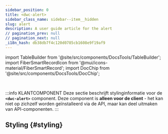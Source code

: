```yaml
---
sidebar_position: 0
title: <dwc-alert>
sidebar_class_name: sidebar--item__hidden
slug: alert
description: A user guide article for the alert
// pagination_prev: null
// pagination_next: null
_i18n_hash: db38db7f4c120d0785cb1608e9f19af9
---
```

import TableBuilder from '@site/src/components/DocsTools/TableBuilder';
import FiberSmartRecordIcon from '@mui/icons-material/FiberSmartRecord';
import DocChip from '@site/src/components/DocsTools/DocChip';

<DocChip chip='shadow' />

<br />

:::info KLANTCOMPONENT
Deze sectie beschrijft stylinginformatie voor de **`<dwc-alert>`** component. Deze component is **alleen voor de client** - het kan niet op zichzelf worden geïnstalleerd via de API, maar kan deel uitmaken van API-componenten.
:::

## Styling {#styling}

<TableBuilder name="dwc-alert" clientComponent />
